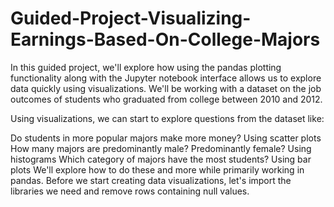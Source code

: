 # Guided-Project-Visualizing-Earnings-Based-On-College-Majors
In this guided project, we'll explore how using the pandas plotting functionality along with the Jupyter notebook interface allows us to explore data quickly using visualizations.
We'll be working with a dataset on the job outcomes of students who graduated from college between 2010 and 2012.

Using visualizations, we can start to explore questions from the dataset like:

Do students in more popular majors make more money?
Using scatter plots
How many majors are predominantly male? Predominantly female?
Using histograms
Which category of majors have the most students?
Using bar plots
We'll explore how to do these and more while primarily working in pandas. Before we start creating data visualizations, let's import the libraries we need and remove rows containing null values.
